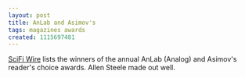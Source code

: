```yaml
---
layout: post
title: AnLab and Asimov's
tags: magazines awards
created: 1115697481
---
```

[SciFi Wire](http://www.scifi.com/scifiwire2005/index.php?id=30985) lists the winners of the annual AnLab (Analog) and Asimov's reader's choice awards. Allen Steele made out well.
